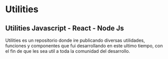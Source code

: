 # Utilities 

## Utilities Javascript - React - Node Js 
Utilities es un repositorio donde ire publicando diversas utilidades, funciones y componentes que fui desarrollando en este ultimo tiempo, 
con el fin de que les sea util a toda la comunidad del desarrollo. 
